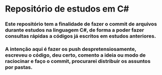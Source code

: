 # Repositório de estudos em C#

### Este repositório tem a finalidade de fazer o commit de arquivos durante estudos na linguagem C#, de forma a poder fazer consultas rápidas a códigos já escritos em estudos anteriores.

### A intenção aqui é fazer os push despretensiosamente, escreveu o código, deu certo, comento a ideia ou modo de raciocinar e faço o commit, procurarei distribuir os assuntos por pastas.
